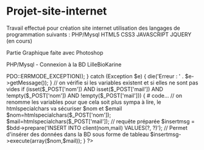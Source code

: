 # Projet-site-internet
Travail effectué pour création site internet
utilisation des langages de programmation suivants :
PHP/Mysql
HTML5 CSS3
JAVASCRIPT JQUERY (en cours) 

Partie Graphique faite avec Photoshop

PHP/Mysql - Connexion à la BD LilleBioKarine

<?php

// connexion à la Bdd LillebioKarine

try {

	$bdd = new PDO('mysql:host=localhost;dbname=LillebioKarine;charset=utf8','root','root',array(PDO::ATTR_ERRMODE => PDO::ERRMODE_EXCEPTION));
	
} catch (Exception $e) {
	die('Erreur : ' . $e->getMessage());	
}

// on vérifie si les variables existent et si elles ne sont pas vides

if (isset($_POST['nom']) AND isset($_POST['mail']) AND !empty($_POST['nom']) AND !empty($_POST['mail']))

{
	# code...
	// on renomme les variables pour que cela soit plus sympa à lire, le htmlspecialchars va sécuriser $nom et $email
	$nom=htmlspecialchars($_POST['nom']);
	$mail=htmlspecialchars($_POST['mail']);

// requête préparée
$insertmsg = $bdd->prepare('INSERT INTO client(nom,mail) VALUES(?, ?)');
// Permet d'insérer des données dans la BD sous forme de tableau
$insertmsg->execute(array($nom,$mail));

}
 ?>


